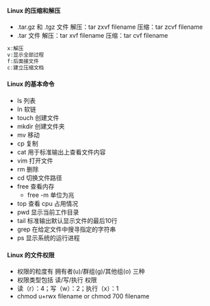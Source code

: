 #### Linux 的压缩和解压

- .tar.gz 和 .tgz 文件
  解压：tar zxvf filename
  压缩：tar zcvf filename
- .tar 文件
  解压：tar xvf filename
  压缩：tar cvf filename

```php
x:解压
v:显示全部过程
f:后面接文件
c:建立压缩文档
```

#### Linux 的基本命令

- ls 列表
- ln 软链
- touch 创建文件
- mkdir 创建文件夹
- mv 移动
- cp 复制
- cat 用于标准输出上查看文件内容
- vim 打开文件
- rm 删除
- cd 切换文件路径
- free 查看内存
  - free -m 单位为兆
- top 查看 cpu 占用情况
- pwd 显示当前工作目录
- tail 标准输出默认显示文件的最后10行
- grep 在给定文件中搜寻指定的字符串
- ps 显示系统的运行进程

#### Linux 的文件权限

- 权限的粒度有 拥有者(u)/群组(g)/其他组(o) 三种
- 权限类型包括 读/写/执行 权限
- 读（r）：4；写（w）：2；执行（x）：1
- chmod u+rwx filename or chmod 700 filename

